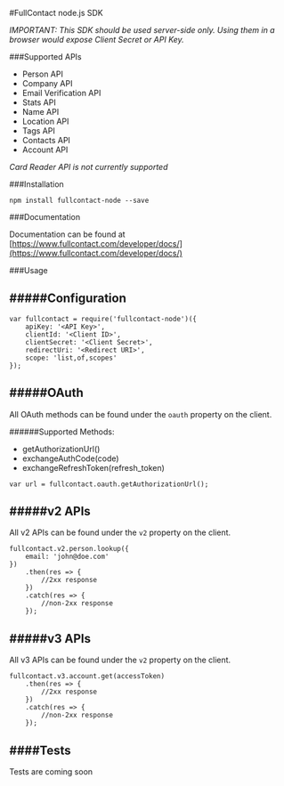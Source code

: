 #FullContact node.js SDK

*IMPORTANT: This SDK should be used server-side only. Using them in a browser would expose Client Secret or API Key.*

###Supported APIs

- Person API
- Company API
- Email Verification API
- Stats API
- Name API
- Location API
- Tags API
- Contacts API
- Account API

*Card Reader API is not currently supported*

###Installation

`npm install fullcontact-node --save`

###Documentation

Documentation can be found at [https://www.fullcontact.com/developer/docs/](https://www.fullcontact.com/developer/docs/)

###Usage

#####Configuration
---

```
var fullcontact = require('fullcontact-node')({
	apiKey: '<API Key>',
	clientId: '<Client ID>',
	clientSecret: '<Client Secret>',
	redirectUri: '<Redirect URI>',
	scope: 'list,of,scopes'
});
```

#####OAuth
---
All OAuth methods can be found under the `oauth` property on the client.

######Supported Methods:
- getAuthorizationUrl()
- exchangeAuthCode(code)
- exchangeRefreshToken(refresh_token)

```
var url = fullcontact.oauth.getAuthorizationUrl();
```

#####v2 APIs
---
All v2 APIs can be found under the `v2` property on the client.

```
fullcontact.v2.person.lookup({
	email: 'john@doe.com'
})
	.then(res => {
		//2xx response
	})
	.catch(res => {
		//non-2xx response
	});
```

#####v3 APIs
---
All v3 APIs can be found under the `v2` property on the client.

```
fullcontact.v3.account.get(accessToken)
	.then(res => {
		//2xx response
	})
	.catch(res => {
		//non-2xx response
	});
```

####Tests
---

Tests are coming soon
